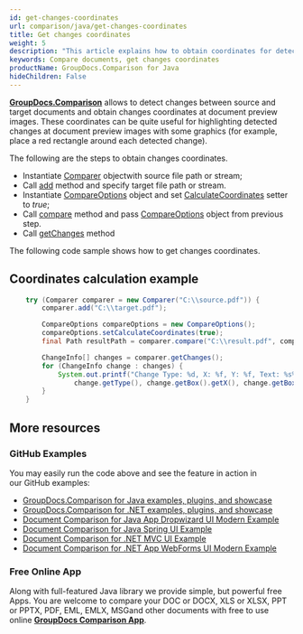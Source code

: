 ```yaml
---
id: get-changes-coordinates
url: comparison/java/get-changes-coordinates
title: Get changes coordinates
weight: 5
description: "This article explains how to obtain coordinates for detected changes at a document pages preview when compare documents with GroupDocs.Comparison for Java"
keywords: Compare documents, get changes coordinates
productName: GroupDocs.Comparison for Java
hideChildren: False
---
```

**[GroupDocs.Comparison](https://products.groupdocs.com/comparison/java)** allows to detect changes between source and target documents and obtain changes coordinates at document preview images. These coordinates can be quite useful for highlighting detected changes at document preview images with some graphics (for example, place a red rectangle around each detected change).

The following are the steps to obtain changes coordinates.

*   Instantiate [Comparer](https://apireference.groupdocs.com/comparison/java/com.groupdocs.comparison/Comparer) objectwith source file path or stream;    
*   Call [add](https://apireference.groupdocs.com/comparison/java/com.groupdocs.comparison/Comparer#add(java.lang.String)) method and specify target file path or stream.     
*   Instantiate [CompareOptions](https://apireference.groupdocs.com/comparison/java/com.groupdocs.comparison.options/CompareOptions) object and set [CalculateCoordinates](https://apireference.groupdocs.com/comparison/java/com.groupdocs.comparison.options/CompareOptions#setCalculateCoordinates(boolean)) setter to *true*;    
*   Call [compare](https://apireference.groupdocs.com/comparison/java/com.groupdocs.comparison/Comparer#compare(java.lang.String,%20com.groupdocs.comparison.options.CompareOptions)) method and pass [CompareOptions](https://apireference.groupdocs.com/comparison/java/com.groupdocs.comparison.options/CompareOptions) object from previous step.    
*   Call [getChanges](https://apireference.groupdocs.com/comparison/java/com.groupdocs.comparison/Comparer#getChanges()) method 
    

The following code sample shows how to get changes coordinates.

## Coordinates calculation example

```java
    try (Comparer comparer = new Comparer("C:\\source.pdf")) {
        comparer.add("C:\\target.pdf");

        CompareOptions compareOptions = new CompareOptions();
        compareOptions.setCalculateCoordinates(true);
        final Path resultPath = comparer.compare("C:\\result.pdf", compareOptions);

        ChangeInfo[] changes = comparer.getChanges();
        for (ChangeInfo change : changes) {
            System.out.printf("Change Type: %d, X: %f, Y: %f, Text: %s%n",
                change.getType(), change.getBox().getX(), change.getBox().getY(), change.getText());
        }
    }
```

## More resources
### GitHub Examples
You may easily run the code above and see the feature in action in our GitHub examples:

*   [GroupDocs.Comparison for Java examples, plugins, and showcase](https://github.com/groupdocs-comparison/GroupDocs.Comparison-for-Java)
*   [GroupDocs.Comparison for .NET examples, plugins, and showcase](https://github.com/groupdocs-comparison/GroupDocs.Comparison-for-.NET)
*   [Document Comparison for Java App Dropwizard UI Modern Example](https://github.com/groupdocs-comparison/GroupDocs.Comparison-for-Java-Dropwizard)    
*   [Document Comparison for Java Spring UI Example](https://github.com/groupdocs-comparison/GroupDocs.Comparison-for-Java-Spring)    
*   [Document Comparison for .NET MVC UI Example](https://github.com/groupdocs-comparison/GroupDocs.Comparison-for-.NET-MVC)    
*   [Document Comparison for .NET App WebForms UI Modern Example](https://github.com/groupdocs-comparison/GroupDocs.Comparison-for-.NET-WebForms)
    

### Free Online App
Along with full-featured Java library we provide simple, but powerful free Apps.
You are welcome to compare your DOC or DOCX, XLS or XLSX, PPT or PPTX, PDF, EML, EMLX, MSGand other documents with free to use online **[GroupDocs Comparison App](https://products.groupdocs.app/comparison)**.
